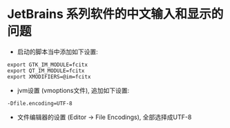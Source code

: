 # JetBrains 系列软件的中文输入和显示的问题

- 启动的脚本当中添加如下设置:

```
export GTK_IM_MODULE=fcitx 
export QT_IM_MODULE=fcitx 
export XMODIFIERS=@im=fcitx
```

- jvm设置 (vmoptions文件), 追加如下设置: 

```
-Dfile.encoding=UTF-8
```

- 文件编辑器的设置 (Editor -> File Encodings), 全部选择成UTF-8
